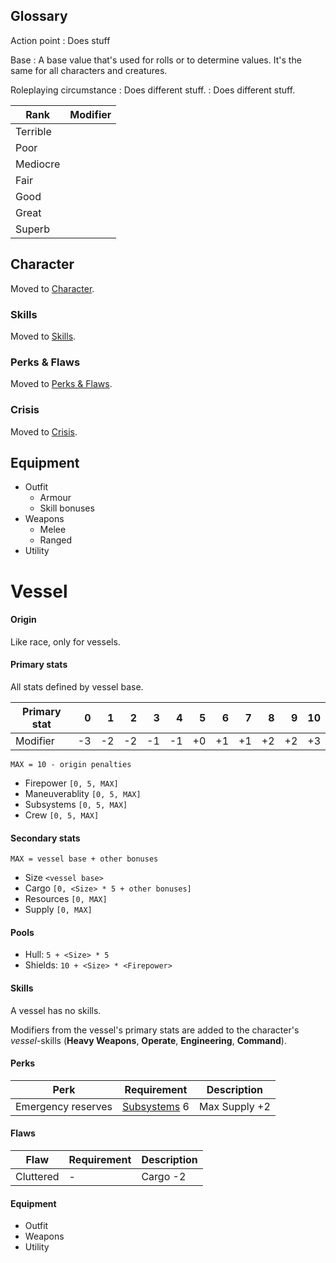 ## Glossary

Action point
:   Does stuff

Base
:   A base value that's used for rolls or to determine values. It's the same for
all characters and creatures.

Roleplaying circumstance
:   Does different stuff.
:   Does different stuff.

| Rank     | Modifier |
|----------|---------:|
| Terrible |       |
| Poor     |       |
| Mediocre |       |
| Fair     |       |
| Good     |       |
| Great    |       |
| Superb   |       |

## Character

Moved to [Character](/character).

### Skills

Moved to [Skills](/skills).

### Perks & Flaws

Moved to [Perks & Flaws](/perks-flaws).

### Crisis

Moved to [Crisis](/crisis).

## Equipment

* Outfit
    * Armour
    * Skill bonuses
* Weapons
    * Melee
    * Ranged
* Utility

# Vessel

#### Origin

Like race, only for vessels.

<div class="col-layout-start"></div>

#### Primary stats

All stats defined by vessel base.

| Primary stat |    0 |    1 |    2 |    3 |    4 |    5 |    6 |    7 |    8 |    9 |   10 |
|--------------|-----:|-----:|-----:|-----:|-----:|-----:|-----:|-----:|-----:|-----:|-----:|
| Modifier     |   -3 |   -2 |   -2 |   -1 |   -1 |   +0 |   +1 |   +1 |   +2 |   +2 |   +3 |

`MAX = 10 - origin penalties`

* Firepower `[0, 5, MAX]`
* Maneuverablity `[0, 5, MAX]`
* Subsystems `[0, 5, MAX]`
* Crew `[0, 5, MAX]`

<div class="col-layout-end"></div>

<div class="col-layout-start"></div>

#### Secondary stats

`MAX = vessel base + other bonuses`

* Size `<vessel base>`
* Cargo `[0, <Size> * 5 + other bonuses]`
* Resources `[0, MAX]`
* Supply `[0, MAX]`

#### Pools

* Hull: `5 + <Size> * 5`
* Shields: `10 + <Size> * <Firepower>`

<div class="col-layout-end clearfix"></div>

#### Skills

A vessel has no skills.

Modifiers from the vessel's primary stats are added to the character's
*vessel*-skills (**Heavy Weapons**, **Operate**, **Engineering**,
**Command**).

#### Perks

| Perk               | Requirement                 | Description   |
|--------------------|-----------------------------|---------------|
| Emergency reserves | [Subsystems](#subsystems) 6 | Max Supply +2 |

#### Flaws

| Flaw      | Requirement | Description |
|-----------|-------------|-------------|
| Cluttered | -           | Cargo -2    |

#### Equipment

* Outfit
* Weapons
* Utility